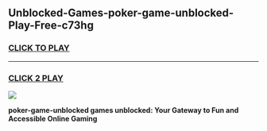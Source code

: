 
## Unblocked-Games-poker-game-unblocked-Play-Free-c73hg
<h3>
<a href="https://premium76.site?title=poker-game-unblocked&ref=10A">CLICK TO PLAY</a></h3>
<hr>

<h3>
<a href="https://premium76.site?title=poker-game-unblocked&ref=10A">CLICK 2 PLAY</a>
  
</h3>

<a href="https://premium76.site?title=poker-game-unblocked&ref=10A"><img src="https://clearcache.store/games.png"></a>


**poker-game-unblocked games unblocked: Your Gateway to Fun and Accessible Online Gaming**

